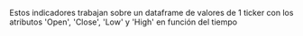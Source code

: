Estos indicadores trabajan sobre un dataframe de valores de 1 ticker con los atributos 'Open', 'Close', 'Low' y 'High' en función del tiempo 
